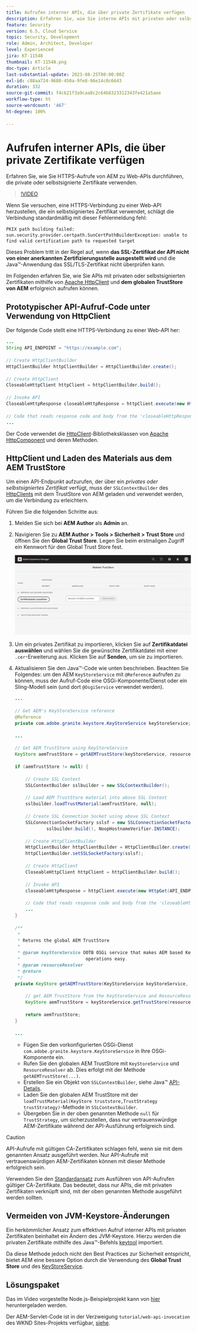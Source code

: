 ```yaml
---
title: Aufrufen interner APIs, die über private Zertifikate verfügen
description: Erfahren Sie, wie Sie interne APIs mit privaten oder selbstsignierten Zertifikaten aufrufen.
feature: Security
version: 6.5, Cloud Service
topic: Security, Development
role: Admin, Architect, Developer
level: Experienced
jira: KT-11548
thumbnail: KT-11548.png
doc-type: Article
last-substantial-update: 2023-08-25T00:00:00Z
exl-id: c88aa724-9680-450a-9fe8-96e14c0c6643
duration: 332
source-git-commit: f4c621f3a9caa8c2c64b8323312343fe421a5aee
workflow-type: ht
source-wordcount: '467'
ht-degree: 100%

---
```


# Aufrufen interner APIs, die über private Zertifikate verfügen

Erfahren Sie, wie Sie HTTPS-Aufrufe von AEM zu Web-APIs durchführen, die private oder selbstsignierte Zertifikate verwenden.

>[!VIDEO](https://video.tv.adobe.com/v/3424853?quality=12&learn=on)

Wenn Sie versuchen, eine HTTPS-Verbindung zu einer Web-API herzustellen, die ein selbstsigniertes Zertifikat verwendet, schlägt die Verbindung standardmäßig mit dieser Fehlermeldung fehl:

```
PKIX path building failed: sun.security.provider.certpath.SunCertPathBuilderException: unable to find valid certification path to requested target
```

Dieses Problem tritt in der Regel auf, wenn **das SSL-Zertifikat der API nicht von einer anerkannten Zertifizierungsstelle ausgestellt wird** und die Java™-Anwendung das SSL/TLS-Zertifikat nicht überprüfen kann.

Im Folgenden erfahren Sie, wie Sie APIs mit privaten oder selbstsignierten Zertifikaten mithilfe von [Apache HttpClient](https://hc.apache.org/httpcomponents-client-4.5.x/index.html) und **dem globalen TrustStore von AEM** erfolgreich aufrufen können.


## Prototypischer API-Aufruf-Code unter Verwendung von HttpClient

Der folgende Code stellt eine HTTPS-Verbindung zu einer Web-API her:

```java
...
String API_ENDPOINT = "https://example.com";

// Create HttpClientBuilder
HttpClientBuilder httpClientBuilder = HttpClientBuilder.create();

// Create HttpClient
CloseableHttpClient httpClient = httpClientBuilder.build();

// Invoke API
CloseableHttpResponse closeableHttpResponse = httpClient.execute(new HttpGet(API_ENDPOINT));

// Code that reads response code and body from the 'closeableHttpResponse' object
...
```

Der Code verwendet die [HttpClient](https://hc.apache.org/httpcomponents-client-4.5.x/index.html)-Bibliotheksklassen von [Apache HttpComponent](https://hc.apache.org/) und deren Methoden.


## HttpClient und Laden des Materials aus dem AEM TrustStore

Um einen API-Endpunkt aufzurufen, der über ein _privates oder selbstsigniertes Zertifikat_ verfügt, muss der `SSLContextBuilder` des [HttpClients](https://hc.apache.org/httpcomponents-client-4.5.x/index.html) mit dem TrustStore von AEM geladen und verwendet werden, um die Verbindung zu erleichtern.

Führen Sie die folgenden Schritte aus:

1. Melden Sie sich bei **AEM Author** als **Admin** an.
1. Navigieren Sie zu **AEM Author > Tools > Sicherheit > Trust Store** und öffnen Sie den **Global Trust Store**. Legen Sie beim erstmaligen Zugriff ein Kennwort für den Global Trust Store fest.

   ![Global Trust Store](assets/internal-api-call/global-trust-store.png)

1. Um ein privates Zertifikat zu importieren, klicken Sie auf **Zertifikatdatei auswählen** und wählen Sie die gewünschte Zertifikatdatei mit einer `.cer`-Erweiterung aus. Klicken Sie auf **Senden**, um sie zu importieren.

1. Aktualisieren Sie den Java™-Code wie unten beschrieben. Beachten Sie Folgendes: um den AEM `KeyStoreService` mit `@Reference` aufrufen zu können, muss der Aufruf-Code eine OSGi-Komponente/Dienst oder ein Sling-Modell sein (und dort `@OsgiService` verwendet werden).

   ```java
   ...
   
   // Get AEM's KeyStoreService reference
   @Reference
   private com.adobe.granite.keystore.KeyStoreService keyStoreService;
   
   ...
   
   // Get AEM TrustStore using KeyStoreService
   KeyStore aemTrustStore = getAEMTrustStore(keyStoreService, resourceResolver);
   
   if (aemTrustStore != null) {
   
       // Create SSL Context
       SSLContextBuilder sslbuilder = new SSLContextBuilder();
   
       // Load AEM TrustStore material into above SSL Context
       sslbuilder.loadTrustMaterial(aemTrustStore, null);
   
       // Create SSL Connection Socket using above SSL Context
       SSLConnectionSocketFactory sslsf = new SSLConnectionSocketFactory(
               sslbuilder.build(), NoopHostnameVerifier.INSTANCE);
   
       // Create HttpClientBuilder
       HttpClientBuilder httpClientBuilder = HttpClientBuilder.create();
       httpClientBuilder.setSSLSocketFactory(sslsf);
   
       // Create HttpClient
       CloseableHttpClient httpClient = httpClientBuilder.build();
   
       // Invoke API
       closeableHttpResponse = httpClient.execute(new HttpGet(API_ENDPOINT));
   
       // Code that reads response code and body from the 'closeableHttpResponse' object
       ...
   } 
   
   /**
    * 
    * Returns the global AEM TrustStore
    * 
    * @param keyStoreService OOTB OSGi service that makes AEM based KeyStore
    *                         operations easy.
    * @param resourceResolver
    * @return
    */
   private KeyStore getAEMTrustStore(KeyStoreService keyStoreService, ResourceResolver resourceResolver) {
   
       // get AEM TrustStore from the KeyStoreService and ResourceResolver
       KeyStore aemTrustStore = keyStoreService.getTrustStore(resourceResolver);
   
       return aemTrustStore;
   }
   
   ...
   ```

   * Fügen Sie den vorkonfigurierten OSGi-Dienst `com.adobe.granite.keystore.KeyStoreService` in Ihre OSGi-Komponente ein.
   * Rufen Sie den globalen AEM TrustStore mit `KeyStoreService` und `ResourceResolver` ab. Dies erfolgt mit der Methode `getAEMTrustStore(...)`.
   * Erstellen Sie ein Objekt von `SSLContextBuilder`, siehe Java™ [API-Details](https://javadoc.io/static/org.apache.httpcomponents/httpcore/4.4.8/index.html?org/apache/http/ssl/SSLContextBuilder.html).
   * Laden Sie den globalen AEM TrustStore mit der `loadTrustMaterial(KeyStore truststore,TrustStrategy trustStrategy)`-Methode in `SSLContextBuilder`.
   * Übergeben Sie in der oben genannten Methode `null` für `TrustStrategy`, um sicherzustellen, dass nur vertrauenswürdige AEM-Zertifikate während der API-Ausführung erfolgreich sind.


>[!CAUTION]
>
>API-Aufrufe mit gültigen CA-Zertifikaten schlagen fehl, wenn sie mit dem genannten Ansatz ausgeführt werden. Nur API-Aufrufe mit vertrauenswürdigen AEM-Zertifikaten können mit dieser Methode erfolgreich sein.
>
>Verwenden Sie den [Standardansatz](#prototypical-api-invocation-code-using-httpclient) zum Ausführen von API-Aufrufen gültiger CA-Zertifikate. Das bedeutet, dass nur APIs, die mit privaten Zertifikaten verknüpft sind, mit der oben genannten Methode ausgeführt werden sollten.

## Vermeiden von JVM-Keystore-Änderungen

Ein herkömmlicher Ansatz zum effektiven Aufruf interner APIs mit privaten Zertifikaten beinhaltet ein Ändern des JVM-Keystore. Hierzu werden die privaten Zertifikate mithilfe des Java™-Befehls [keytool](https://docs.oracle.com/en/java/javase/11/tools/keytool.html#GUID-5990A2E4-78E3-47B7-AE75-6D1826259549) importiert.

Da diese Methode jedoch nicht den Best Practices zur Sicherheit entspricht, bietet AEM eine bessere Option durch die Verwendung des **Global Trust Store** und des [KeyStoreService](https://javadoc.io/doc/com.adobe.aem/aem-sdk-api/latest/com/adobe/granite/keystore/KeyStoreService.html).


## Lösungspaket

Das im Video vorgestellte Node.js-Beispielprojekt kann von [hier](assets/internal-api-call/REST-APIs.zip) heruntergeladen werden.

Der AEM-Servlet-Code ist in der Verzweigung `tutorial/web-api-invocation` des WKND Sites-Projekts verfügbar, [siehe](https://github.com/adobe/aem-guides-wknd/tree/tutorial/web-api-invocation/core/src/main/java/com/adobe/aem/guides/wknd/core/servlets).
